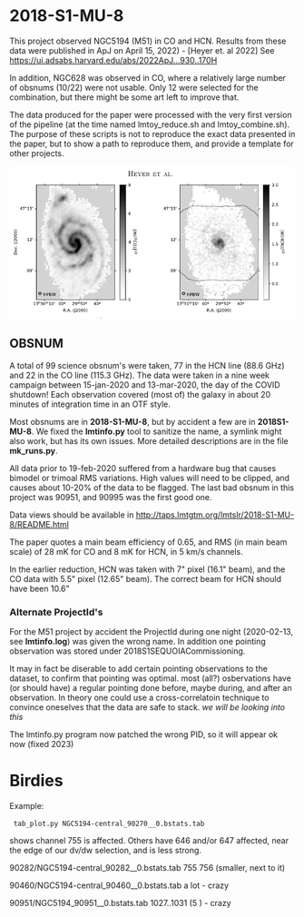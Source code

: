 # 2018-S1-MU-8

This project observed NGC5194 (M51) in CO and HCN. Results from these data were published in
ApJ on April 15, 2022) - [Heyer et. al 2022]
See https://ui.adsabs.harvard.edu/abs/2022ApJ...930..170H

In addition, NGC628 was observed in CO, where a relatively large number of obsnums (10/22) were
not usable. Only 12 were selected for the combination, but there might be some art left to
improve that.

The data produced for the paper were processed with the very first version
of the pipeline (at the time named lmtoy_reduce.sh and lmtoy_combine.sh).
The purpose of these scripts is not to reproduce the exact data presented in the paper, but
to show a path to reproduce them, and provide a template for other projects.

![Figure 1 from paper](m51.png "Figure 1 from paper")

## OBSNUM

A total of 99 science obsnum's were taken, 77 in the HCN line (88.6 GHz) and 22 in the CO line (115.3 GHz).
The data were taken in a nine week campaign between 15-jan-2020 and 13-mar-2020, the day of the COVID shutdown!
Each observation covered (most of) the galaxy in about 20 minutes of integration time in an OTF style.

Most obsnums are in **2018-S1-MU-8**, but by accident a few are in **2018S1-MU-8**. We fixed the **lmtinfo.py**
tool to sanitize the name, a symlink might also work, but has its own issues.
More detailed descriptions are in the file **mk_runs.py**.

All data prior to 19-feb-2020 suffered from a hardware bug that causes bimodel or trimoal RMS variations. High
values will need to be clipped, and causes about 10-20% of the data to be flagged. The last bad obsnum in this project was
90951, and 90995 was the first good one.

Data views should be available in http://taps.lmtgtm.org/lmtslr/2018-S1-MU-8/README.html

The paper quotes a main beam efficiency of 0.65, and RMS (in main beam scale) of 28 mK for CO and 8 mK for HCN, 
in 5 km/s channels. 

In the earlier reduction, HCN was taken with 7" pixel (16.1" beam), and the CO data with 5.5" pixel (12.65" beam).
The correct beam for HCN should have been 10.6"

### Alternate ProjectId's

For the M51 project by accident the ProjectId during one night (2020-02-13, see **lmtinfo.log**)
was given the wrong name. In addition one pointing observation was stored under
2018S1SEQUOIACommissioning.

It may in fact be diserable to add certain pointing observations to the dataset, to confirm
that pointing was optimal. most (all?) osbervations have (or should have) a regular pointing done
before, maybe during, and after an observation. In theory one could use a cross-correlatoin
technique to convince oneselves that the data are safe to stack.  *we will be looking into this*

The lmtinfo.py program now patched the wrong PID, so it will appear ok now (fixed 2023)

# Birdies

Example:

     tab_plot.py NGC5194-central_90270__0.bstats.tab

shows channel 755 is affected. Others have 646 and/or 647 affected, near the edge of our dv/dw selection, and is
less strong.


90282/NGC5194-central_90282__0.bstats.tab   755 756 (smaller, next to it)


90460/NGC5194-central_90460__0.bstats.tab  a lot - crazy

90951/NGC5194_90951__0.bstats.tab   1027..1031 (5 ) - crazy
